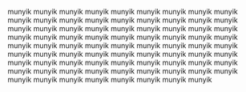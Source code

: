 munyik
munyik
munyik
munyik
munyik
munyik
munyik
munyik
munyik
munyik
munyik
munyik
munyik
munyik
munyik
munyik
munyik
munyik
munyik
munyik
munyik
munyik
munyik
munyik
munyik
munyik
munyik
munyik
munyik
munyik
munyik
munyik
munyik
munyik
munyik
munyik
munyik
munyik
munyik
munyik
munyik
munyik
munyik
munyik
munyik
munyik
munyik
munyik
munyik
munyik
munyik
munyik
munyik
munyik
munyik
munyik
munyik
munyik
munyik
munyik
munyik
munyik
munyik
munyik
munyik
munyik
munyik
munyik
munyik
munyik
munyik
munyik
munyik
munyik
munyik
munyik
munyik
munyik
munyik
munyik
